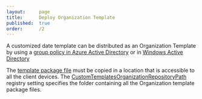 ```yaml
---
layout:     page
title:      Deploy Organization Template
published:  true
order:      /2
---
```


A customized date template can be distributed as an Organization Template by using a [group policy in Azure Active Directory](https://docs.microsoft.com/en-us/azure/active-directory-domain-services/manage-group-policy) or in [Windows Active Directory](https://docs.microsoft.com/en-us/previous-versions/windows/it-pro/windows-server-2012-r2-and-2012/hh831791(v=ws.11))

The [template package file](customize-date-template.md#template-workspace-and-package) must be copied in a location that is accessible to all the client devices. The [CustomTemplatesOrganizationRepositoryPath]() registry setting specifies the folder containing all the Organization template package files.
